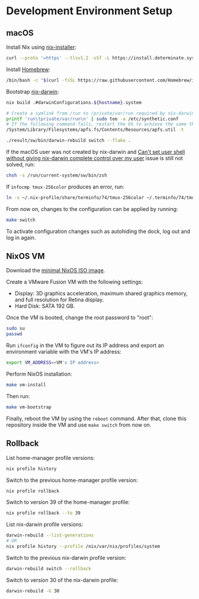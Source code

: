# Development Environment Setup

## macOS

Install Nix using [nix-installer](https://github.com/DeterminateSystems/nix-installer):

```bash
curl --proto '=https' --tlsv1.2 -sSf -L https://install.determinate.systems/nix | sh -s -- install macos --diagnostic-endpoint=""
```

Install [Homebrew](https://github.com/Homebrew/brew):

```bash
/bin/bash -c "$(curl -fsSL https://raw.githubusercontent.com/Homebrew/install/HEAD/install.sh)"
```

Bootstrap [nix-darwin](https://github.com/LnL7/nix-darwin):

```bash
nix build .#darwinConfigurations.${hostname}.system

# Create a symlink from /run to /private/var/run required by nix-darwin. This step is needed since macOS does not allow any software to write to the root directory.
printf 'run\tprivate/var/run\n' | sudo tee -a /etc/synthetic.conf
# If the following command fails, restart the OS to achieve the same thing.
/System/Library/Filesystems/apfs.fs/Contents/Resources/apfs.util -t

./result/sw/bin/darwin-rebuild switch --flake .
```

If the macOS user was not created by nix-darwin and [Can't set user shell without giving nix-darwin complete control over my user](https://github.com/LnL7/nix-darwin/issues/328) issue is still not solved, run:

```bash
chsh -s /run/current-system/sw/bin/zsh
```

If `infocmp tmux-256color` produces an error, run:

```bash
ln -s ~/.nix-profile/share/terminfo/74/tmux-256color ~/.terminfo/74/tmux-256color
```

From now on, changes to the configuration can be applied by running:

```bash
make switch
```

To activate configuration changes such as autohiding the dock, log out and log in again.

## NixOS VM

Download the [minimal NixOS ISO image](https://nixos.org/download.html#nixos-iso).

Create a VMware Fusion VM with the following settings:

* Display: 3D graphics acceleration, maximum shared graphics memory, and full resolution for Retina display.
* Hard Disk: SATA 192 GB.

Once the VM is booted, change the root password to "root":

```bash
sudo su
passwd
```

Run `ifconfig` in the VM to figure out its IP address and export an environment variable with the VM's IP address:

```bash
export VM_ADDRESS=<VM's IP address>
```

Perform NixOS installation:

```bash
make vm-install
```

Then run:

```bash
make vm-bootstrap
```

Finally, reboot the VM by using the `reboot` command. After that, clone this repository inside the VM and use `make switch` from now on.

## Rollback

List home-manager profile versions:

```bash
nix profile history
```

Switch to the previous home-manager profile version:

```bash
nix profile rollback
```

Switch to version 39 of the home-manager profile:

```bash
nix profile rollback --to 39
```

List nix-darwin profile versions:

```bash
darwin-rebuild --list-generations
# OR
nix profile history --profile /nix/var/nix/profiles/system
```

Switch to the previous nix-darwin profile version:

```bash
darwin-rebuild switch --rollback
```

Switch to version 30 of the nix-darwin profile:

```bash
darwin-rebuild -G 30
```
